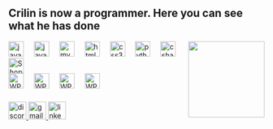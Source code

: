<h2 align="left">Crilin is now a programmer. Here you can see what he has done</h2>

<img align="right" height="150" src="https://gifdb.com/images/high/dragon-ball-krilin-teasing-yuk7wvrnwc7l5v7f.gif"  />

<div align="left">
  <img src="https://cdn.jsdelivr.net/gh/devicons/devicon/icons/javascript/javascript-original.svg" height="30" alt="javascript logo"  />
  <img width="12" />
  <img src="https://encrypted-tbn0.gstatic.com/images?q=tbn:ANd9GcQ5_eQHtK6IL2-5pDSQmXBUPMynchcNKm9i8g&s" height="30" alt="java logo"  />
  <img width="12" />
  <img src="https://tecnologia.uniandes.edu.co/wp-content/uploads/2023/06/Mysql-Server-8.0-logo.png" height="30" alt="myqsl logo"  />
  <img width="12" />
  <img src="https://cdn.jsdelivr.net/gh/devicons/devicon/icons/html5/html5-original.svg" height="30" alt="html5 logo"  />
  <img width="12" />
  <img src="https://cdn.jsdelivr.net/gh/devicons/devicon/icons/css3/css3-original.svg" height="30" alt="css3 logo"  />
  <img width="12" />
  <img src="https://cdn.jsdelivr.net/gh/devicons/devicon/icons/python/python-original.svg" height="30" alt="python logo"  />
  <img width="12" />
  <img src="https://cdn.jsdelivr.net/gh/devicons/devicon/icons/csharp/csharp-original.svg" height="30" alt="csharp logo"  />
	<img width="12" />
  <img src="https://phenixsoft.com/images/api_integration/shopify-bag.webp" height="30" alt="Shopify logo"  />
</div>
<div align="left">
	
  <img src="https://upload.wikimedia.org/wikipedia/commons/thumb/9/98/WordPress_blue_logo.svg/2048px-WordPress_blue_logo.svg.png" height="30" alt="WP logo"  />
	<img width="12" />
  <img src="https://damiandeluca.com.ar/wp-content/uploads/2020/04/slack.png" height="30" alt="WP logo"  />
	<img width="12" />
  <img src="https://sofkia.es/wp-content/uploads/2022/04/BusinessCentralLogo.png" height="30" alt="WP logo"  />
	<img width="12" />
  <img src="https://demiliani.com/wp-content/uploads/2022/12/allogo.png" height="30" alt="WP logo"  />
	
</div>

###

<div align="left">
	<a target="_blank" href="https://discord.gg/38pXx7Wc" >
		<img src="https://img.shields.io/static/v1?message=Discord&logo=discord&label=&color=7289DA&logoColor=white&labelColor=&style=for-the-badge" height="35" alt="discord logo" />
	</a>
	<a target="_blank" href="mailto:txaberocio@gmail.com" >
	 	<img src="https://img.shields.io/static/v1?message=Gmail&logo=gmail&label=&color=D14836&logoColor=white&labelColor=&style=for-the-badge" height="35" alt="gmail logo"  />
	</a>
	<a target="_blank" href="https://www.linkedin.com/in/txaber-ocio-web-developer/" >
		<img src="https://img.shields.io/static/v1?message=LinkedIn&logo=linkedin&label=&color=0077B5&logoColor=white&labelColor=&style=for-the-badge" height="35" alt="linkedin logo"  />
	</a>
</div>

###
	

